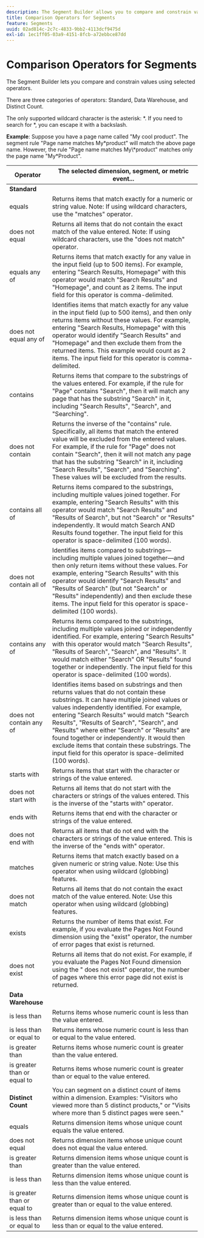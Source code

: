```yaml
---
description: The Segment Builder allows you to compare and constrain values using selected operators.
title: Comparison Operators for Segments
feature: Segments
uuid: 02ad814c-2c7c-4833-9bb2-4113dcf9475d
exl-id: 1ec1ff05-03a9-4151-8fcb-a72ebbce87dd
---
```

# Comparison Operators for Segments

The Segment Builder lets you compare and constrain values using selected operators.

There are three categories of operators: Standard, Data Warehouse, and Distinct Count.

The only supported wildcard character is the asterisk: &#42;. If you need to search for &#42;, you can escape it with a backslash.

**Example**: Suppose you have a page name called "My cool product". The segment rule "Page name matches My&#42;product" will match the above page name. However, the rule "Page name matches My\\&#42;product" matches only the page name "My&#42;Product".

| Operator | The selected dimension, segment, or metric event... |
|--- |--- |
|**Standard**||
|equals|Returns items that match exactly for a numeric or string value. Note:  If using wildcard characters, use the "matches" operator.|
|does not equal|Returns all items that do not contain the exact match of the value entered.  Note:  If using wildcard characters, use the "does not match" operator.|
|equals any of|Returns items that match exactly for any value in the input field (up to 500 items). For example, entering "Search Results, Homepage" with this operator would match "Search Results" and "Homepage", and count as 2 items. The input field for this operator is comma-delimited.|
|does not equal any of| Identifies items that match exactly for any value in the input field (up to 500 items), and then only returns items without these values. For example, entering "Search Results, Homepage" with this operator would identify "Search Results" and "Homepage" and then exclude them from the returned items. This example would count as 2 items. The input field for this operator is comma-delimited.|
|contains|Returns items that compare to the substrings of the values entered. For example, if the rule for "Page" contains "Search", then it will match any page that has the substring "Search" in it, including "Search Results", "Search", and "Searching".|
|does not contain|Returns the inverse of the "contains" rule. Specifically, all items that match the entered value will be excluded from the entered values. For example, if the rule for "Page" does not contain "Search", then it will not match any page that has the substring "Search" in it, including "Search Results", "Search", and "Searching". These values will be excluded from the results.|
|contains all of|Returns items compared to the substrings, including multiple values joined together. For example, entering "Search Results" with this operator would match "Search Results" and "Results of Search", but not "Search" or "Results" independently. It would match Search AND Results found together. The input field for this operator is space-delimited (100 words).|
|does not contain all of|Identifies items compared to substrings—including multiple values joined together—and then only return items without these values. For example, entering "Search Results" with this operator would identify "Search Results" and "Results of Search" (but not "Search" or "Results" independently) and then exclude these items. The input field for this operator is space-delimited (100 words).|
|contains any of|Returns items compared to the substrings, including multiple values joined or independently identified. For example, entering "Search Results" with this operator would match "Search Results", "Results of Search", "Search", and "Results". It would match either "Search" OR "Results" found together or independently. The input field for this operator is space-delimited (100 words).|
|does not contain any of|Identifies items based on substrings and then returns values that do not contain these substrings. It can have multiple joined values or values independently identified. For example, entering "Search Results" would match "Search Results", "Results of Search", "Search", and "Results" where either "Search" or "Results" are found together or independently. It would then exclude items that contain these substrings. The input field for this operator is space-delimited (100 words).|
|starts with|Returns items that start with the character or strings of the value entered.|
|does not start with|Returns all items that do not start with the characters or strings of the values entered. This is the inverse of the "starts with" operator.|
|ends with|Returns items that end with the character or strings of the value entered.|
|does not end with|Returns all items that do not end with the characters or strings of the value entered. This is the inverse of the "ends with" operator.|
|matches|Returns items that match exactly based on a given numeric or string value. Note:  Use this operator when using wildcard (globbing) features.|
|does not match|Returns all items that do not contain the exact match of the value entered. Note:  Use this operator when using wildcard (globbing) features.|
|exists|Returns the number of items that exist. For example, if you evaluate the Pages Not Found dimension using the "exist" operator, the number of error pages that exist is returned.|
|does not exist|Returns all items that do not exist. For example, if you evaluate the Pages Not Found dimension using the " does not exist" operator, the number of pages where this error page did not exist is returned.|
|**Data Warehouse**||
|is less than|Returns items whose numeric count is less than the value entered.|
|is less than or equal to|Returns items whose numeric count is less than or equal to the value entered.|
|is greater than|Returns items whose numeric count is greater than the value entered.|
|is greater than or equal to|Returns items whose numeric count is greater than or equal to the value entered.|
|**Distinct Count**|You can segment on a distinct count of items within a dimension. Examples: "Visitors who viewed more than 5 distinct products," or "Visits where more than 5 distinct pages were seen."|
|equals|Returns dimension items whose unique count equals the value entered.|
| does not equal |Returns dimension items whose unique count does not equal the value entered.|
| is greater than |Returns dimension items whose unique count is greater than the value entered. |
| is less than |Returns dimension items whose unique count is less than the value entered. |
| is greater than or equal to |Returns dimension items whose unique count is greater than or equal to the value entered. |
| is less than or equal to |Returns dimension items whose unique count is less than or equal to the value entered. |
